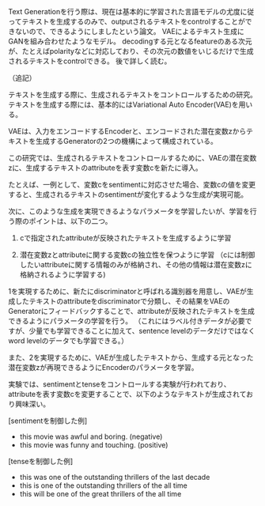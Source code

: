 Text Generationを行う際は、現在は基本的に学習された言語モデルの尤度に従ってテキストを生成するのみで、outputされるテキストをcontrolすることができないので、できるようにしましたという論文。
VAEによるテキスト生成にGANを組み合わせたようなモデル。
decodingする元となるfeatureのある次元が、たとえばpolarityなどに対応しており、その次元の数値をいじるだけで生成されるテキストをcontrolできる。
後で詳しく読む。

（追記）

テキストを生成する際に、生成されるテキストをコントロールするための研究。
テキストを生成する際には、基本的にはVariational Auto Encoder(VAE)を用いる。

VAEは、入力をエンコードするEncoderと、エンコードされた潜在変数zからテキストを生成するGeneratorの2つの機構によって構成されている。

この研究では、生成されるテキストをコントロールするために、VAEの潜在変数zに、生成するテキストのattributeを表す変数cを新たに導入。

たとえば、一例として、変数cをsentimentに対応させた場合、変数cの値を変更すると、生成されるテキストのsentimentが変化するような生成が実現可能。

次に、このような生成を実現できるようなパラメータを学習したいが、学習を行う際のポイントは、以下の二つ。

1. cで指定されたattributeが反映されたテキストを生成するように学習

2. 潜在変数zとattributeに関する変数cの独立性を保つように学習
（cには制御したいattributeに関する情報のみが格納され、その他の情報は潜在変数zに格納されるように学習する)

1を実現するために、新たにdiscriminatorと呼ばれる識別器を用意し、VAEが生成したテキストのattributeをdiscriminatorで分類し、その結果をVAEのGeneratorにフィードバックすることで、attributeが反映されたテキストを生成できるようにパラメータの学習を行う。
（これにはラベル付きデータが必要ですが、少量でも学習できることに加えて、sentence levelのデータだけではなくword levelのデータでも学習できる。）

また、2を実現するために、VAEが生成したテキストから、生成する元となった潜在変数zが再現できるようにEncoderのパラメータを学習。

実験では、sentimentとtenseをコントロールする実験が行われており、attributeを表す変数cを変更することで、以下のようなテキストが生成されており興味深い。

[sentimentを制御した例]
- this movie was awful and boring. (negative)
- this movie was funny and touching. (positive)

[tenseを制御した例]
- this was one of the outstanding thrillers of the last decade
- this is one of the outstanding thrillers of the all time
- this will be one of the great thrillers of the all time
